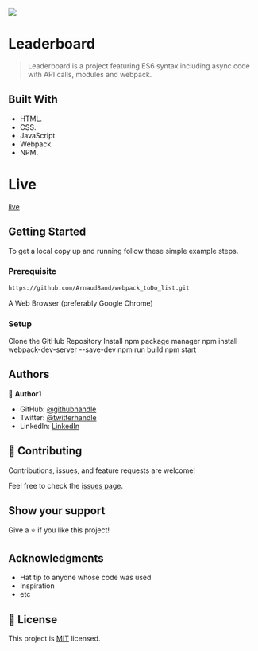 ![](https://img.shields.io/badge/Microverse-blueviolet)

# Leaderboard

> Leaderboard is a project featuring ES6 syntax including async code with API calls, modules and webpack.


## Built With

- HTML.
- CSS.
- JavaScript.
- Webpack.
- NPM.

# Live

[live](https://arnaudband.github.io/Leaderboard/dist)


## Getting Started

To get a local copy up and running follow these simple example steps.

### Prerequisite

 ```bash
 https://github.com/ArnaudBand/webpack_toDo_list.git
```

A Web Browser (preferably Google Chrome)

### Setup

Clone the GitHub Repository
Install npm package manager
npm install webpack-dev-server --save-dev
npm run build
npm start

## Authors

👤 **Author1**

- GitHub: [@githubhandle](https://github.com/B77748)
- Twitter: [@twitterhandle](https://twitter.com/@ba104781)
- LinkedIn: [LinkedIn](https://www.linkedin.com/in/arnaud-bandonkeye-893a2b228/)

## 🤝 Contributing

Contributions, issues, and feature requests are welcome!

Feel free to check the [issues page](../../issues/).

## Show your support

Give a ⭐️ if you like this project!

## Acknowledgments

- Hat tip to anyone whose code was used
- Inspiration
- etc

## 📝 License

This project is [MIT](https://choosealicense.com/licenses/mit/) licensed.
